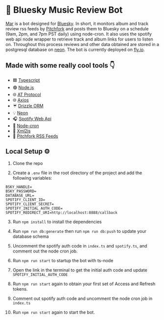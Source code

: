 # 🎵 Bluesky Music Review Bot

[Mar](https://bsky.app/profile/mar.xinthem.com) is a bot designed for [Bluesky](https://bsky.app). In short, it monitors album and track review rss feeds by [Pitchfork](https://pitchfork.com/info/rss/) and posts them to Bluesky on a schedule (9am, 2pm, and 7pm PST daily) using node-cron. It also uses the spotify web api node wrapper to retrieve track and album links for users to listen on. Throughout this process reviews and other data obtained are stored in a postgresql database on [neon](https://neon.tech/). The bot is currently deployed on [fly.io](https://fly.io).

## Made with some really cool tools 👇

- 🟦 [Typescript](https://www.typescriptlang.org/)
- 🟢 [Node.js](https://nodejs.org/en)
- 🌐 [AT Protocol](https://atproto.com/)
- 🌐 [Axios](https://axios-http.com/)
- ☔ [Drizzle ORM](https://orm.drizzle.team/)
- 💡 [Neon](https://neon.tech/)
- 🎧 [Spotify Web Api](https://github.com/thelinmichael/spotify-web-api-node)
- 🤖 [Node-cron](https://www.npmjs.com/package/node-cron)
- 🔰 [Xml2js](https://www.npmjs.com/package/xml2js)
- 📰 [Pitchfork RSS Feeds](https://pitchfork.com/info/rss/)

## Local Setup ⚙

1. Clone the repo

2. Create a `.env` file in the root directory of the project and add the following variables:

```
BSKY_HANDLE=
BSKY_PASSWORD=
DATABASE_URL=
SPOTIFY_CLIENT_ID=
SPOTIFY_CLIENT_SECRET=
SPOTIFY_INITIAL_AUTH_CODE=
SPOTIFY_REDIRECT_URI=http://localhost:8888/callback
```

3. Run `npm install` to install the dependencies

4. Run `npm run db:generate` then run `npm run db:push` to update your database schema

5. Uncomment the spotify auth code in `index.ts` and `spotify.ts`, and comment out the node cron job.

6. Run `npm run start` to startup the bot with ts-node

7. Open the link in the terminal to get the initial auth code and update `SPOTIFY_INITIAL_AUTH_CODE`

8. Run `npm run start` again to obtain your first set of Access and Refresh tokens.

9. Comment out spotify auth code and uncomment the node cron job in `index.ts`

10. Run `npm run start` again to start the bot.
